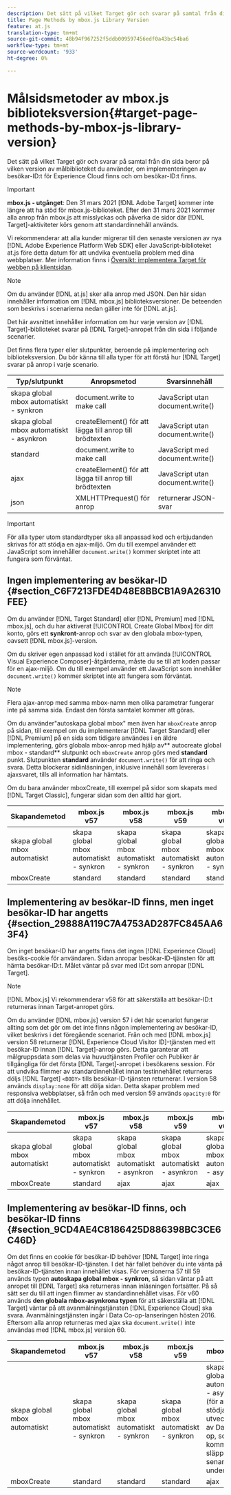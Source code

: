 ```yaml
---
description: Det sätt på vilket Target gör och svarar på samtal från din sida beror på vilken version av målbiblioteket du använder, om implementeringen av besökar-ID:t för Experience Cloud finns och om besökar-ID:t finns.
title: Page Methods by mbox.js Library Version
feature: at.js
translation-type: tm+mt
source-git-commit: 48b94f967252f5ddb009597456edf0a43bc54ba6
workflow-type: tm+mt
source-wordcount: '933'
ht-degree: 0%

---
```



# Målsidsmetoder av mbox.js biblioteksversion{#target-page-methods-by-mbox-js-library-version}

Det sätt på vilket Target gör och svarar på samtal från din sida beror på vilken version av målbiblioteket du använder, om implementeringen av besökar-ID:t för Experience Cloud finns och om besökar-ID:t finns.

>[!IMPORTANT]
>
>**mbox.js - utgånget**: Den 31 mars 2021  [!DNL Adobe Target] kommer inte längre att ha stöd för mbox.js-biblioteket. Efter den 31 mars 2021 kommer alla anrop från mbox.js att misslyckas och påverka de sidor där [!DNL Target]-aktiviteter körs genom att standardinnehåll används.
>
>Vi rekommenderar att alla kunder migrerar till den senaste versionen av nya [!DNL Adobe Experience Platform Web SDK] eller JavaScript-biblioteket at.js före detta datum för att undvika eventuella problem med dina webbplatser. Mer information finns i [Översikt: implementera Target för webben på klientsidan](/help/c-implementing-target/c-implementing-target-for-client-side-web/implement-target-for-client-side-web.md).

>[!NOTE]
>
>Om du använder [!DNL at.js] sker alla anrop med JSON. Den här sidan innehåller information om [!DNL mbox.js] biblioteksversioner. De beteenden som beskrivs i scenarierna nedan gäller inte för [!DNL at.js].

Det här avsnittet innehåller information om hur varje version av [!DNL Target]-biblioteket svarar på [!DNL Target]-anropet från din sida i följande scenarier.

Det finns flera typer eller slutpunkter, beroende på implementering och biblioteksversion. Du bör känna till alla typer för att förstå hur [!DNL Target] svarar på anrop i varje scenario.

| Typ/slutpunkt | Anropsmetod | Svarsinnehåll |
|--- |--- |--- |
| skapa global mbox automatiskt - synkron | document.write to make call | JavaScript utan document.write() |
| skapa global mbox automatiskt - asynkron | createElement() för att lägga till anrop till brödtexten | JavaScript utan document.write() |
| standard | document.write to make call | JavaScript med document.write() |
| ajax | createElement() för att lägga till anrop till brödtexten | JavaScript utan document.write() |
| json | XMLHTTPrequest() för anrop | returnerar JSON-svar |

>[!IMPORTANT]
>
>För alla typer utom standardtyper ska all anpassad kod och erbjudanden skrivas för att stödja en ajax-miljö. Om du till exempel använder ett JavaScript som innehåller `document.write()` kommer skriptet inte att fungera som förväntat.

## Ingen implementering av besökar-ID {#section_C6F7213FDE4D48E8BBCB1A9A26310FEE}

Om du använder [!DNL Target Standard] eller [!DNL Premium] med [!DNL mbox.js], och du har aktiverat [!UICONTROL Create Global Mbox] för ditt konto, görs ett **synkront**-anrop och svar av den globala mbox-typen, oavsett [!DNL mbox.js]-version.

Om du skriver egen anpassad kod i stället för att använda [!UICONTROL Visual Experience Composer]-åtgärderna, måste du se till att koden passar för en ajax-miljö. Om du till exempel använder ett JavaScript som innehåller `document.write()` kommer skriptet inte att fungera som förväntat.

>[!NOTE]
>
>Flera ajax-anrop med samma mbox-namn men olika parametrar fungerar inte på samma sida. Endast den första samtalet kommer att göras.

Om du använder&quot;autoskapa global mbox&quot; men även har `mboxCreate` anrop på sidan, till exempel om du implementerar [!DNL Target Standard] eller [!DNL Premium] på en sida som tidigare användes i en äldre implementering, görs globala mbox-anrop med hjälp av** autocreate global mbox - standard** slutpunkt och `mboxCreate` anrop görs med **standard** punkt. Slutpunkten **standard** använder `document.write()` för att ringa och svara. Detta blockerar sidinläsningen, inklusive innehåll som levereras i ajaxsvaret, tills all information har hämtats.

Om du bara använder mboxCreate, till exempel på sidor som skapats med [!DNL Target Classic], fungerar sidan som den alltid har gjort.

| Skapandemetod | mbox.js v57 | mbox.js v58 | mbox.js v59 | mbox.js v60 |
|---|---|---|---|---|
| skapa global mbox automatiskt | skapa global mbox automatiskt - synkron | skapa global mbox automatiskt - synkron | skapa global mbox automatiskt - synkron | skapa global mbox automatiskt - synkron |
| mboxCreate | standard | standard | standard | standard |

## Implementering av besökar-ID finns, men inget besökar-ID har angetts {#section_29888A119C7A4753AD287FC845AA63F4}

Om inget besökar-ID har angetts finns det ingen [!DNL Experience Cloud] besöks-cookie för användaren. Sidan anropar besökar-ID-tjänsten för att hämta besökar-ID:t. Målet väntar på svar med ID:t som anropar [!DNL Target].

>[!NOTE]
>
>[!DNL Mbox.js] Vi rekommenderar v58 för att säkerställa att besökar-ID:t returneras innan Target-anropet görs.

Om du använder [!DNL mbox.js] version 57 i det här scenariot fungerar allting som det gör om det inte finns någon implementering av besökar-ID, vilket beskrivs i det föregående scenariot. Från och med [!DNL mbox.js] version 58 returnerar [!DNL Experience Cloud Visitor ID]-tjänsten med ett besökar-ID innan [!DNL Target]-anrop görs. Detta garanterar att målgruppsdata som delas via huvudtjänsten Profiler och Publiker är tillgängliga för det första [!DNL Target]-anropet i besökarens session. För att undvika flimmer av standardinnehållet innan testinnehållet returneras döljs [!DNL Target] `<BODY>` tills besökar-ID-tjänsten returnerar. I version 58 används `display:none` för att dölja sidan. Detta skapar problem med responsiva webbplatser, så från och med version 59 används `opacity:0` för att dölja innehållet.

| Skapandemetod | mbox.js v57 | mbox.js v58 | mbox.js v59 | mbox.js v60 |
|---|---|---|---|---|
| skapa global mbox automatiskt | skapa global mbox automatiskt - synkron | skapa global mbox automatiskt - asynkron | skapa global mbox automatiskt - asynkron | skapa global mbox automatiskt - asynkron |
| mboxCreate | standard | ajax | ajax | ajax |

## Implementering av besökar-ID finns, och besökar-ID finns {#section_9CD4AE4C8186425D886398BC3CE6C46D}

Om det finns en cookie för besökar-ID behöver [!DNL Target] inte ringa något anrop till besökar-ID-tjänsten. I det här fallet behöver du inte vänta på besökar-ID-tjänsten innan innehållet visas. För versionerna 57 till 59 används typen **autoskapa global mbox - synkron**, så sidan väntar på att anropet till [!DNL Target] ska returneras innan inläsningen fortsätter. På så sätt ser du till att ingen flimmer av standardinnehållet visas. För v60 används **den globala mbox-asynkrona typen** för att säkerställa att [!DNL Target] väntar på att avanmälningstjänsten [!DNL Experience Cloud] ska svara. Avanmälningstjänsten ingår i Data Co-op-lanseringen hösten 2016. Eftersom alla anrop returneras med ajax ska `document.write()` inte användas med [!DNL mbox.js] version 60.

| Skapandemetod | mbox.js v57 | mbox.js v58 | mbox.js v59 | mbox.js v60 |
|---|---|---|---|---|
| skapa global mbox automatiskt | skapa global mbox automatiskt - synkron | skapa global mbox automatiskt - synkron | skapa global mbox automatiskt - synkron | skapa en global mbox automatiskt - asynkron (för att stödja utvecklingen av Data Co-op, som kommer att släppas senare under 2016) |
| mboxCreate | standard | standard | standard | ajax |